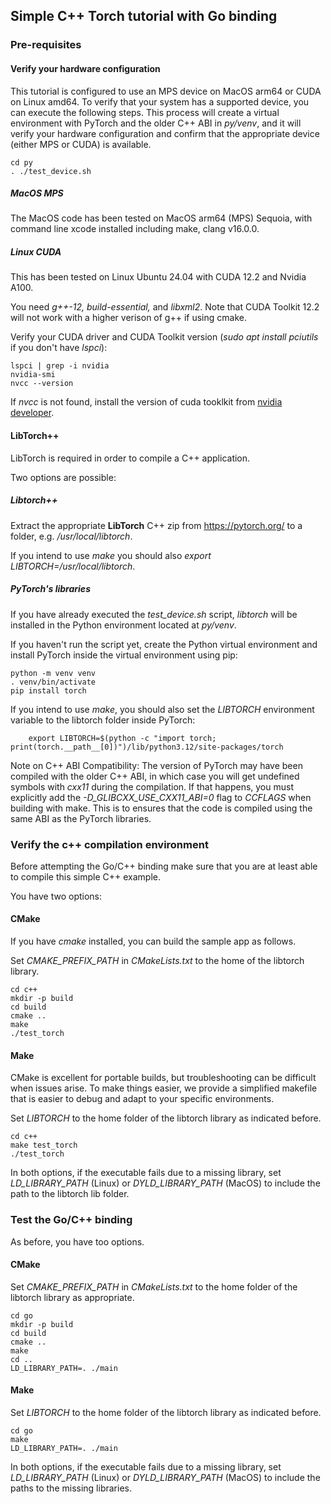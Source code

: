 ## Simple C++ Torch tutorial with Go binding

### Pre-requisites

#### Verify your hardware configuration

This tutorial is configured to use an MPS device on MacOS arm64 or CUDA on Linux amd64.
To verify that your system has a supported device, you can execute the following steps.
This process will create a virtual environment with PyTorch and the older C++ ABI in _py/venv_,
and it will verify your hardware configuration and confirm that the appropriate device (either MPS or CUDA) is available.

```
cd py
. ./test_device.sh
```

##### MacOS MPS

The MacOS code has been tested on MacOS arm64 (MPS) Sequoia, with command line xcode installed including make, clang v16.0.0.

##### Linux CUDA

This has been tested on Linux Ubuntu 24.04 with CUDA 12.2 and Nvidia A100.

You need _g++-12, build-essential,_ and _libxml2_. Note that CUDA Toolkit 12.2 will not work with a higher verison of g++ if using cmake.

Verify your CUDA driver and CUDA Toolkit version (_sudo apt install pciutils_ if you don't have _lspci_):

```
lspci | grep -i nvidia
nvidia-smi
nvcc --version
```

If _nvcc_ is not found, install the version of cuda tooklkit from [nvidia developer](https://developer.nvidia.com/cuda-downloads/).

#### LibTorch++

LibTorch is required in order to compile a C++ application.

Two options are possible:

##### Libtorch++

Extract the appropriate **LibTorch** C++ zip from https://pytorch.org/ to a folder, e.g. _/usr/local/libtorch_.

If you intend to use _make_ you should also _export LIBTORCH=/usr/local/libtorch_.

##### PyTorch's libraries

If you have already executed the _test_device.sh_ script, _libtorch_ will be installed
in the Python environment located at _py/venv_.

If you haven't run the script yet,  create the Python virtual environment and install PyTorch inside the virtual environment using pip:

```
python -m venv venv
. venv/bin/activate
pip install torch
```

If you intend to use _make_, you should also set the _LIBTORCH_ environment variable to the libtorch folder inside PyTorch:

```
    export LIBTORCH=$(python -c "import torch; print(torch.__path__[0])")/lib/python3.12/site-packages/torch
```

Note on C++ ABI Compatibility:
The version of PyTorch may have been compiled with the older C++ ABI, in which case you will get undefined symbols with
_cxx11_ during the compilation. If that happens, you must explicitly add the _-D_GLIBCXX_USE_CXX11_ABI=0_ flag to _CCFLAGS_ when building with make.
This is to ensures that the code is compiled using the same ABI as the PyTorch libraries.

### Verify the c++ compilation environment

Before attempting the Go/C++ binding make sure that you are at least able to compile this simple C++ example.

You have two options:

#### CMake

If you have _cmake_ installed, you can build the sample app as follows.

Set _CMAKE_PREFIX_PATH_ in _CMakeLists.txt_ to the home of the libtorch library.

```
cd c++
mkdir -p build
cd build
cmake ..
make
./test_torch
```

#### Make

CMake is excellent for portable builds, but troubleshooting can be difficult when issues arise.
To make things easier, we provide a simplified makefile that is easier to debug and adapt to your specific environments.

Set _LIBTORCH_ to the home folder of the libtorch library as indicated before.

```
cd c++
make test_torch
./test_torch
```

In both options, if the executable fails due to a missing library, set _LD_LIBRARY_PATH_ (Linux) or _DYLD_LIBRARY_PATH_ (MacOS)
to include the path to the libtorch lib folder.

### Test the Go/C++ binding

As before, you have too options.

#### CMake

Set _CMAKE_PREFIX_PATH_ in _CMakeLists.txt_ to the home folder of the libtorch library as appropriate.

```
cd go
mkdir -p build
cd build
cmake ..
make
cd ..
LD_LIBRARY_PATH=. ./main
```

#### Make

Set _LIBTORCH_ to the home folder of the libtorch library as indicated before.

```
cd go
make
LD_LIBRARY_PATH=. ./main
```

In both options, if the executable fails due to a missing library, set _LD_LIBRARY_PATH_ (Linux) or _DYLD_LIBRARY_PATH_ (MacOS)
to include the paths to the missing libraries.

